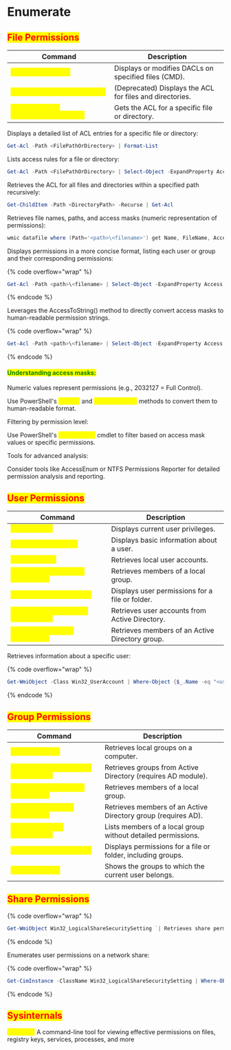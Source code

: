 # Enumerate

## <mark style="color:red;">File Permissions</mark>

<table data-header-hidden data-full-width="true"><thead><tr><th>Command</th><th>Description</th></tr></thead><tbody><tr><td><mark style="color:yellow;"><code>icacls &#x3C;FilePath></code></mark></td><td>Displays or modifies DACLs on specified files (CMD).</td></tr><tr><td><mark style="color:yellow;"><code>cacls &#x3C;FilePathOrDirectory></code></mark></td><td>(Deprecated) Displays the ACL for files and directories.</td></tr><tr><td><mark style="color:yellow;"><code>Get-Acl -Path &#x3C;FilePathOrDirectory></code></mark></td><td>Gets the ACL for a specific file or directory.</td></tr></tbody></table>

Displays a detailed list of ACL entries for a specific file or directory:

```powershell
Get-Acl -Path <FilePathOrDirectory> | Format-List
```

Lists access rules for a file or directory:

```powershell
Get-Acl -Path <FilePathOrDirectory> | Select-Object -ExpandProperty Access
```

Retrieves the ACL for all files and directories within a specified path recursively:

```powershell
Get-ChildItem -Path <DirectoryPath> -Recurse | Get-Acl
```

Retrieves file names, paths, and access masks (numeric representation of permissions):

```powershell
wmic datafile where (Path='<path>\<filename>') get Name, FileName, AccessMask
```

Displays permissions in a more concise format, listing each user or group and their corresponding permissions:

{% code overflow="wrap" %}
```powershell
Get-Acl -Path <path>\<filename> | Select-Object -ExpandProperty Access | ForEach-Object {$_.IdentityReference; $_.FileSystemRights}
```
{% endcode %}

Leverages the AccessToString() method to directly convert access masks to human-readable permission strings.

{% code overflow="wrap" %}
```powershell
Get-Acl -Path <path>\<filename> | Select-Object -ExpandProperty Access | ForEach-Object { $_.IdentityReference; $_.FileSystemRights.ToString() }
```
{% endcode %}

#### <mark style="color:green;">Understanding access masks:</mark>

Numeric values represent permissions (e.g., 2032127 = Full Control).

Use PowerShell's <mark style="color:yellow;">`Get-Acl`</mark> and <mark style="color:yellow;">`AccessToString`</mark> methods to convert them to human-readable format.

Filtering by permission level:

Use PowerShell's <mark style="color:yellow;">`Where-Object`</mark> cmdlet to filter based on access mask values or specific permissions.

Tools for advanced analysis:

Consider tools like AccessEnum or NTFS Permissions Reporter for detailed permission analysis and reporting.

## <mark style="color:red;">User Permissions</mark>

<table data-header-hidden data-full-width="true"><thead><tr><th>Command</th><th>Description</th></tr></thead><tbody><tr><td><mark style="color:yellow;"><code>whoami /priv</code></mark></td><td>Displays current user privileges.</td></tr><tr><td><mark style="color:yellow;"><code>net user &#x3C;username></code></mark></td><td>Displays basic information about a user.</td></tr><tr><td><mark style="color:yellow;"><code>Get-LocalUser</code></mark></td><td>Retrieves local user accounts.</td></tr><tr><td><mark style="color:yellow;"><code>Get-LocalGroupMember &#x3C;GroupName></code></mark></td><td>Retrieves members of a local group.</td></tr><tr><td><mark style="color:yellow;"><code>icacls &#x3C;file_or_folder></code></mark></td><td>Displays user permissions for a file or folder.</td></tr><tr><td><mark style="color:yellow;"><code>Get-ADUser -Filter * -Properties *</code></mark></td><td>Retrieves user accounts from Active Directory.</td></tr><tr><td><mark style="color:yellow;"><code>Get-ADGroupMember &#x3C;GroupName></code></mark></td><td>Retrieves members of an Active Directory group.</td></tr></tbody></table>

Retrieves information about a specific user:

{% code overflow="wrap" %}
```powershell
Get-WmiObject -Class Win32_UserAccount | Where-Object {$_.Name -eq "<username>"} | Select-Object Name, FullName, Description
```
{% endcode %}

## <mark style="color:red;">Group Permissions</mark>

<table data-header-hidden data-full-width="true"><thead><tr><th>Command</th><th>Description</th></tr></thead><tbody><tr><td><mark style="color:yellow;"><code>Get-LocalGroup</code></mark></td><td>Retrieves local groups on a computer.</td></tr><tr><td><mark style="color:yellow;"><code>Get-ADGroup -Filter * -Properties *</code></mark></td><td>Retrieves groups from Active Directory (requires AD module).</td></tr><tr><td><mark style="color:yellow;"><code>Get-LocalGroupMember &#x3C;GroupName></code></mark></td><td>Retrieves members of a local group.</td></tr><tr><td><mark style="color:yellow;"><code>Get-ADGroupMember &#x3C;GroupName></code></mark></td><td>Retrieves members of an Active Directory group (requires AD).</td></tr><tr><td><mark style="color:yellow;"><code>net localgroup &#x3C;group_name></code></mark></td><td>Lists members of a local group without detailed permissions.</td></tr><tr><td><mark style="color:yellow;"><code>icacls &#x3C;file_or_folder></code></mark></td><td>Displays permissions for a file or folder, including groups.</td></tr><tr><td><mark style="color:yellow;"><code>whoami /groups</code></mark></td><td>Shows the groups to which the current user belongs.</td></tr></tbody></table>

## <mark style="color:red;">Share Permissions</mark>

{% code overflow="wrap" %}
```powershell
Get-WmiObject Win32_LogicalShareSecuritySetting `| Retrieves share permissions (PowerShell).
```
{% endcode %}

Enumerates user permissions on a network share:

{% code overflow="wrap" %}
```powershell
Get-CimInstance -ClassName Win32_LogicalShareSecuritySetting | Where-Object {$_.Name -eq "<share_name>"} | Get-CimAssociatedInstance -ResultClassName Win32_Ace | Select-Object Principal, AccessMask
```
{% endcode %}

## <mark style="color:red;">Sysinternals</mark>

<mark style="color:yellow;">`AccessChk`</mark> A command-line tool for viewing effective permissions on files, registry keys, services, processes, and more

